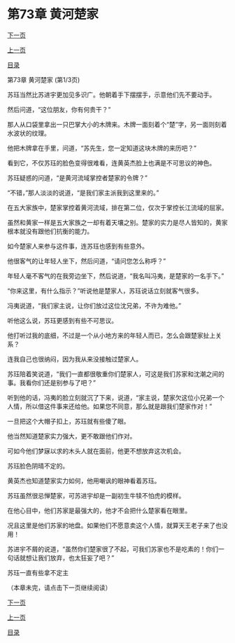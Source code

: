 <h1>第73章   黄河楚家</h1>
            <div><p><a href="./217_%E7%AC%AC73%E7%AB%A0_%E9%BB%84%E6%B2%B3%E6%A5%9A%E5%AE%B6.md">下一页</a></p><p><a href="./215_%E7%AC%AC72%E7%AB%A0_%E5%8A%BF%E4%B8%8D%E4%B8%A4%E7%AB%8B.md">上一页</a></p><p><a href="../">目录</a></p></div>
            <div><p>第73章   黄河楚家 (第1/3页)</p><p>苏珏当然比苏进宇更加见多识广。他朝着手下摆摆手，示意他们先不要动手。</p><p>然后问道，“这位朋友，你有何贵干？”</p><p>那人从口袋里拿出一只巴掌大小的木牌来。木牌一面刻着个“楚”字，另一面则刻着水波状的纹理。</p><p>他把木牌拿在手里，问道，“苏先生，您一定知道这块木牌的来历吧？”</p><p>看到它，不仅苏珏的脸色变得很难看，连黄英杰脸上也满是不可思议的神色。</p><p>苏珏疑惑的问道，“是黄河流域掌控者楚家的令牌？”</p><p>“不错，”那人淡淡的说道，“是我们家主派我到这里来的。”</p><p>在五大家族中，楚家掌控着黄河流域，排在第二位，仅次于掌控长江流域的屈家。</p><p>虽然和黄家一样是五大家族之一却有着天壤之别。楚家的实力是尽人皆知的，黄家根本就没有跟他们抗衡的能力。</p><p>如今楚家人来参与这件事，连苏珏也感到有些意外。</p><p>他很客气的让年轻人坐下，然后问道，“请问您怎么称呼？”</p><p>年轻人毫不客气的在我旁边坐下，然后说道，“我名叫冯夷，是楚家的一名手下。”</p><p>“你来这里，有什么指示？”听说他是楚家人，苏珏说话立刻就客气很多。</p><p>冯夷说道，“我们家主说，让你们放过这位沈兄弟，不许为难他。”</p><p>听他这么说，苏珏更感到有些不可思议。</p><p>他打听过我的底细，不过是一个从小地方来的年轻人而已，怎么会跟楚家扯上关系？</p><p>连我自己也很纳闷，因为我从来没接触过楚家人。</p><p>苏珏陪着笑说道，“我们一直都很敬重你们楚家人，可这是我们苏家和沈潮之间的事。我看你们还是别参与了吧？”</p><p>听到他的话，冯夷的脸立刻就沉了下来，说道，“家主说，楚家欠这位小兄弟一个人情，所以借这件事来还给他。如果您不同意，那么就是跟我们楚家作对！”</p><p>一旦把这个大帽子扣上，苏珏就有些傻了眼。</p><p>他当然知道楚家实力强大，更不敢跟他们作对。</p><p>可如今他们梦寐以求的木头人就在面前，他更不想放弃这次机会。</p><p>苏珏脸色阴晴不定的。</p><p>黄英杰也知道楚家实力如何，他用嘲讽的眼神看着苏珏。</p><p>苏珏虽然很忌惮楚家，可苏进宇却是一副初生牛犊不怕虎的模样。</p><p>在他心目中，他们苏家是最强大的，他才不会把什么楚家看在眼里。</p><p>况且这里是他们苏家的地盘。如果他们不愿意卖这个人情，就算天王老子来了也没用！</p><p>苏进宇不屑的说道，“虽然你们楚家很了不起，可我们苏家也不是吃素的！你们一句话就想让我们放弃，也太狂妄了吧？”</p><p>苏珏一直有些拿不定主</p><p>（本章未完，请点击下一页继续阅读）</p></div>
            <div><p><a href="./217_%E7%AC%AC73%E7%AB%A0_%E9%BB%84%E6%B2%B3%E6%A5%9A%E5%AE%B6.md">下一页</a></p><p><a href="./215_%E7%AC%AC72%E7%AB%A0_%E5%8A%BF%E4%B8%8D%E4%B8%A4%E7%AB%8B.md">上一页</a></p><p><a href="../">目录</a></p></div>